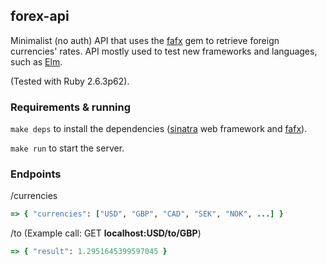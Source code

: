 ## forex-api

Minimalist (no auth) API that uses the [fafx](https://github.com/FrankKair/fafx) gem to retrieve foreign currencies' rates. API mostly used to test new frameworks and languages, such as [Elm](https://github.com/FrankKair/elm-forex).

(Tested with Ruby 2.6.3p62).

### Requirements & running

`make deps` to install the dependencies ([sinatra](http://sinatrarb.com/) web framework and [fafx](https://github.com/FrankKair/fafx)).

`make run` to start the server.

### Endpoints

/currencies
```ruby
=> { "currencies": ["USD", "GBP", "CAD", "SEK", "NOK", ...] }
```

/to (Example call: GET **localhost:USD/to/GBP**)
```ruby
=> { "result": 1.2951645399597045 }
```
